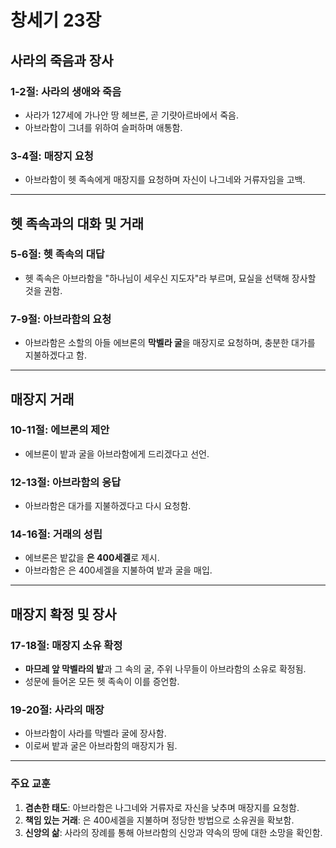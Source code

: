 # 창세기 23장

## 사라의 죽음과 장사

### 1-2절: 사라의 생애와 죽음
- 사라가 127세에 가나안 땅 헤브론, 곧 기럇아르바에서 죽음.
- 아브라함이 그녀를 위하여 슬퍼하며 애통함.

### 3-4절: 매장지 요청
- 아브라함이 헷 족속에게 매장지를 요청하며 자신이 나그네와 거류자임을 고백.

---

## 헷 족속과의 대화 및 거래

### 5-6절: 헷 족속의 대답
- 헷 족속은 아브라함을 "하나님이 세우신 지도자"라 부르며, 묘실을 선택해 장사할 것을 권함.

### 7-9절: 아브라함의 요청
- 아브라함은 소할의 아들 에브론의 **막벨라 굴**을 매장지로 요청하며, 충분한 대가를 지불하겠다고 함.

---

## 매장지 거래

### 10-11절: 에브론의 제안
- 에브론이 밭과 굴을 아브라함에게 드리겠다고 선언.

### 12-13절: 아브라함의 응답
- 아브라함은 대가를 지불하겠다고 다시 요청함.

### 14-16절: 거래의 성립
- 에브론은 밭값을 **은 400세겔**로 제시.
- 아브라함은 은 400세겔을 지불하여 밭과 굴을 매입.

---

## 매장지 확정 및 장사

### 17-18절: 매장지 소유 확정
- **마므레 앞 막벨라의 밭**과 그 속의 굴, 주위 나무들이 아브라함의 소유로 확정됨.
- 성문에 들어온 모든 헷 족속이 이를 증언함.

### 19-20절: 사라의 매장
- 아브라함이 사라를 막벨라 굴에 장사함.
- 이로써 밭과 굴은 아브라함의 매장지가 됨.

---

### **주요 교훈**
1. **겸손한 태도**: 아브라함은 나그네와 거류자로 자신을 낮추며 매장지를 요청함.
2. **책임 있는 거래**: 은 400세겔을 지불하며 정당한 방법으로 소유권을 확보함.
3. **신앙의 삶**: 사라의 장례를 통해 아브라함의 신앙과 약속의 땅에 대한 소망을 확인함.
